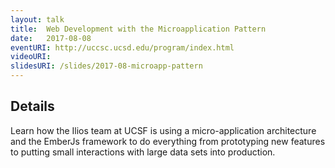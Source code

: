 ```yaml
---
layout: talk
title:  Web Development with the Microapplication Pattern
date:   2017-08-08
eventURI: http://uccsc.ucsd.edu/program/index.html
videoURI:
slidesURI: /slides/2017-08-microapp-pattern
---
```


## Details

Learn how the Ilios team at UCSF is using a micro-application architecture and the EmberJs framework to do everything from prototyping new features to putting small interactions with large data sets into production.
